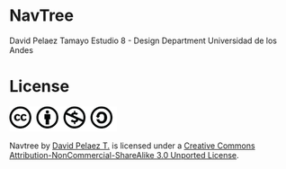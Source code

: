 NavTree
=====

David Pelaez Tamayo
Estudio 8 - Design Department
Universidad de los Andes


License
=====
![License conditions](https://github.com/davidpelaez/navtree/raw/master/md/license_icons.png)	                                 

<span xmlns:dct="http://purl.org/dc/terms/" property="dct:title">Navtree</span> by <a xmlns:cc="http://creativecommons.org/ns#" href="https://github.com/davidpelaez/navtree" property="cc:attributionName" rel="cc:attributionURL">David Pelaez T.</a> is licensed under a <a rel="license" href="http://creativecommons.org/licenses/by-nc-sa/3.0/">Creative Commons Attribution-NonCommercial-ShareAlike 3.0 Unported License</a>.